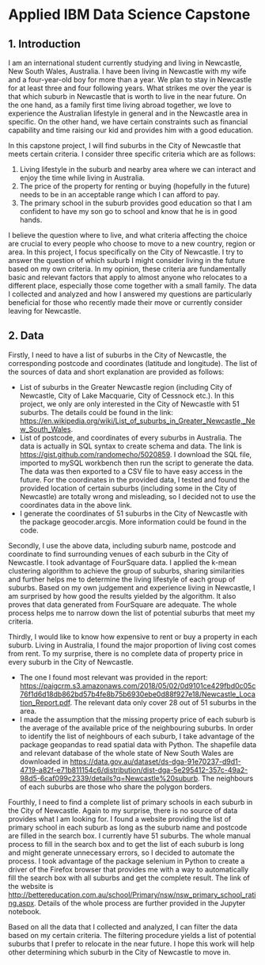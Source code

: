 # Applied IBM Data Science Capstone

## 1. Introduction 

I am an international student currently studying and living in Newcastle, New South Wales, Australia. I have been living in Newcastle with my wife and a four-year-old boy for more than a year. We plan to stay in Newcastle for at least three and four following years. What strikes me over the year is that which suburb in Newcastle that is worth to live in the near future. On the one hand, as a family first time living abroad together, we love to experience the Australian lifestyle in general and in the Newcastle area in specific. On the other hand, we have certain constraints such as financial capability and time raising our kid and provides him with a good education. 

In this capstone project, I will find suburbs in the City of Newcastle that meets certain criteria. I consider three specific criteria which are as follows: 
1. Living lifestyle in the suburb and nearby area where we can interact and enjoy the time while living in Australia. 
2. The price of the property for renting or buying (hopefully in the future) needs to be in an acceptable range which I can afford to pay. 
3. The primary school in the suburb provides good education so that I am confident to have my son go to school and know that he is in good hands. 

I believe the question where to live, and what criteria affecting the choice are crucial to every people who choose to move to a new country, region or area. In this project, I focus specifically on the City of Newcastle. I try to answer the question of which suburb I might consider living in the future based on my own criteria. In my opinion, these criteria are fundamentally basic and relevant factors that apply to almost anyone who relocates to a different place, especially those come together with a small family. The data I collected and analyzed and how I answered my questions are particularly beneficial for those who recently made their move or currently consider leaving for Newcastle. 

## 2. Data 

Firstly, I need to have a list of suburbs in the City of Newcastle, the corresponding postcode and coordinates (latitude and longitude). The list of the sources of data and short explanation are provided as follows: 
- List of suburbs in the Greater Newcastle region (including City of Newcastle, City of Lake Macquarie, City of Cessnock etc.). In this project, we only are only interested in the City of Newcastle with 51 suburbs. The details could be found in the link: https://en.wikipedia.org/wiki/List_of_suburbs_in_Greater_Newcastle,_New_South_Wales. 
- List of postcode, and coordinates of every suburbs in Australia. The data is actually in SQL syntax to create schema and data. The link is https://gist.github.com/randomecho/5020859. I download the SQL file, imported to mySQL workbench then run the script to generate the data. The data was then exported to a CSV file to have easy access in the future. For the coordinates in the provided data, I tested and found the provided location of certain suburbs (including some in the City of Newcastle) are totally wrong and misleading, so I decided not to use the coordinates data in the above link.
- I generate the coordinates of 51 suburbs in the City of Newcastle with the package geocoder.arcgis. More information could be found in the code. 

Secondly, I use the above data, including suburb name, postcode and coordinate to find surrounding venues of each suburb in the City of Newcastle. I took advantage of FourSquare data. I applied the k-mean clustering algorithm to achieve the group of suburbs, sharing similarities and further helps me to determine the living lifestyle of each group of suburbs. Based on my own judgement and experience living in Newcastle, I am surprised by how good the results yielded by the algorithm. It also proves that data generated from FourSquare are adequate. The whole process helps me to narrow down the list of potential suburbs that meet my criteria. 

Thirdly, I would like to know how expensive to rent or buy a property in each suburb. Living in Australia, I found the major proportion of living cost comes from rent. To my surprise, there is no complete data of property price in every suburb in the City of Newcastle. 
- The one I found most relevant was provided in the report: https://paigcrm.s3.amazonaws.com/2018/05/02/0d9101ce429fbd0c05c76f1d6d18db862bd57b4fe8b75b6930ebe0d88f927e18/Newcastle_Location_Report.pdf. The relevant data only cover 28 out of 51 suburbs in the area. 
- I made the assumption that the missing property price of each suburb is the average of the available price of the neighbouring suburbs. In order to identify the list of neighbours of each suburb, I take advantage of the package geopandas to read spatial data with Python. The shapefile data and relevant database of the whole state of New South Wales are downloaded in https://data.gov.au/dataset/ds-dga-91e70237-d9d1-4719-a82f-e71b811154c6/distribution/dist-dga-5e295412-357c-49a2-98d5-6caf099c2339/details?q=Newcastle%20suburb. The neighbours of each suburbs are those who share the polygon borders. 

Fourthly, I need to find a complete list of primary schools in each suburb in the City of Newcastle. Again to my surprise, there is no source of data provides what I am looking for. I found a website providing the list of primary school in each suburb as long as the suburb name and postcode are filled in the search box. I currently have 51 suburbs. The whole manual process to fill in the search box and to get the list of each suburb is long and might generate unnecessary errors, so I decided to automate the process. I took advantage of the package selenium in Python to create a driver of the Firefox browser that provides me with a way to automatically fill the search box with all suburbs and get the complete result. The link of the website is http://bettereducation.com.au/school/Primary/nsw/nsw_primary_school_rating.aspx. Details of the whole process are further provided in the Jupyter notebook. 

Based on all the data that I collected and analyzed, I can filter the data based on my certain criteria. The filtering procedure yields a list of potential suburbs that I prefer to relocate in the near future. I hope this work will help other determining which suburb in the City of Newcastle to move in.
